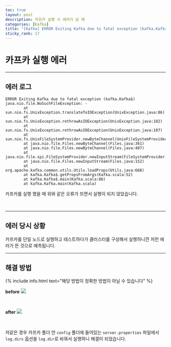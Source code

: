 ```yaml
---
toc: true
layout: post
description: 카프카 실행 시 에러가 날 때
categories: [Kafka]
title: "[Kafka] ERROR Exiting Kafka due to fatal exception (kafka.Kafka$)"
sticky_rank: 17
---
```


# 카프카 실행 에러

---

## 에러 로그

```
ERROR Exiting Kafka due to fatal exception (kafka.Kafka$)
java.nio.file.NoSuchFileException: -
        at sun.nio.fs.UnixException.translateToIOException(UnixException.java:86)
        at sun.nio.fs.UnixException.rethrowAsIOException(UnixException.java:102)
        at sun.nio.fs.UnixException.rethrowAsIOException(UnixException.java:107)
        at sun.nio.fs.UnixFileSystemProvider.newByteChannel(UnixFileSystemProvider.java:214)
        at java.nio.file.Files.newByteChannel(Files.java:361)
        at java.nio.file.Files.newByteChannel(Files.java:407)
        at java.nio.file.spi.FileSystemProvider.newInputStream(FileSystemProvider.java:384)
        at java.nio.file.Files.newInputStream(Files.java:152)
        at org.apache.kafka.common.utils.Utils.loadProps(Utils.java:668)
        at kafka.Kafka$.getPropsFromArgs(Kafka.scala:52)
        at kafka.Kafka$.main(Kafka.scala:86)
        at kafka.Kafka.main(Kafka.scala)
```
카프카를 실행 했을 때 위와 같은 오류가 뜨면서 실행이 되지 않았습니다.

<br/>

---

## 에러 당시 상황

카프카를 단일 노드로 실행하고 테스트하다가 클러스터를 구성해서 실행하니깐 저런 에러가 뜬 것으로 예측됩니다.

---

## 해결 방법

{% include info.html text="해당 방법이 정확한 방법이 아닐 수 있습니다" %}

__before__
![]({{site.baseurl}}/images/2022-05-19-kafka-error1/kafkaerror1.JPG)

<br/>

__after__
![]({{site.baseurl}}/images/2022-05-19-kafka-error1/kafkaerror2.JPG)

<br/>

저같은 경우 카프카 폴더 안 `config` 폴더에 들어있는 `server.properties` 파일에서 `log.dirs` 옵션을 `log.dir`로 바꿔서 실행하니 해결이 되었습니다.
